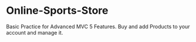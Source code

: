 # Online-Sports-Store
Basic Practice for Advanced MVC 5 Features. Buy and add Products to your account and manage it.
